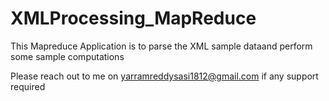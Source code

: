# XMLProcessing_MapReduce

This Mapreduce Application is to parse the XML sample dataand perform some sample computations 

Please reach out to me on yarramreddysasi1812@gmail.com if any support required
